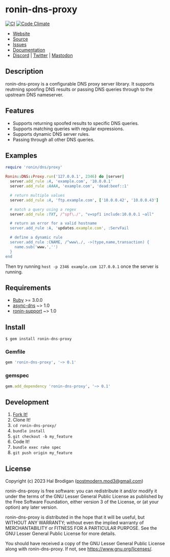 # ronin-dns-proxy

[![CI](https://github.com/ronin-rb/ronin-dns-proxy/actions/workflows/ruby.yml/badge.svg)](https://github.com/ronin-rb/ronin-dns-proxy/actions/workflows/ruby.yml)
[![Code Climate](https://codeclimate.com/github/ronin-rb/ronin-dns-proxy.svg)](https://codeclimate.com/github/ronin-rb/ronin-dns-proxy)

* [Website](https://ronin-rb.dev/)
* [Source](https://github.com/ronin-rb/ronin-dns-proxy)
* [Issues](https://github.com/ronin-rb/ronin-dns-proxy/issues)
* [Documentation](https://ronin-rb.dev/docs/ronin-dns-proxy)
* [Discord](https://discord.gg/6WAb3PsVX9) |
  [Twitter](https://twitter.com/ronin_rb) |
  [Mastodon](https://infosec.exchange/@ronin_rb)

## Description

ronin-dns-proxy is a configurable DNS proxy server library. It supports
reutrning spoofing DNS results or passing DNS queries through to the upstream
DNS nameserver.

## Features

* Supports returning spoofed results to specific DNS queries.
* Supports matching queries with regular expressions.
* Supports dynamic DNS server rules.
* Passing through all other DNS queries.

## Examples

```ruby
require 'ronin/dns/proxy'

Ronin::DNS::Proxy.run('127.0.0.1', 2346) do |server|
  server.add_rule :A, 'example.com', '10.0.0.1'
  server.add_rule :AAAA, 'example.com', 'dead:beef::1'

  # return multiple values
  server.add_rule :A, 'ftp.example.com', ['10.0.0.42', '10.0.0.43']

  # match a query using a regex
  server.add_rule :TXT, /^spf\./', "v=spf1 include:10.0.0.1 ~all"

  # return an error for a valid hostname
  server.add_rule :A, 'updates.example.com', :ServFail

  # define a dynamic rule
  server.add_rule :CNAME, /^www\./, ->(type,name,transaction) {
    name.sub('www.','')
  }
end
```

Then try running `host -p 2346 example.com 127.0.0.1` once the server is
running.

## Requirements

* [Ruby] >= 3.0.0
* [async-dns] ~> 1.0
* [ronin-support] ~> 1.0

## Install

```shell
$ gem install ronin-dns-proxy
```

### Gemfile

```ruby
gem 'ronin-dns-proxy', '~> 0.1'
```

### gemspec

```ruby
gem.add_dependency 'ronin-dns-proxy', '~> 0.1'
```

## Development

1. [Fork It!](https://github.com/ronin-rb/ronin-dns-proxy/fork)
2. Clone It!
3. `cd ronin-dns-proxy/`
4. `bundle install`
5. `git checkout -b my_feature`
6. Code It!
7. `bundle exec rake spec`
8. `git push origin my_feature`

## License

Copyright (c) 2023 Hal Brodigan (postmodern.mod3@gmail.com)

ronin-dns-proxy is free software: you can redistribute it and/or modify
it under the terms of the GNU Lesser General Public License as published
by the Free Software Foundation, either version 3 of the License, or
(at your option) any later version.

ronin-dns-proxy is distributed in the hope that it will be useful,
but WITHOUT ANY WARRANTY; without even the implied warranty of
MERCHANTABILITY or FITNESS FOR A PARTICULAR PURPOSE.  See the
GNU Lesser General Public License for more details.

You should have received a copy of the GNU Lesser General Public License
along with ronin-dns-proxy.  If not, see <https://www.gnu.org/licenses/>.

[Ruby]: https://www.ruby-lang.org
[async-dns]: https://github.com/socketry/async-dns#readme
[ronin-support]: https://github.com/ronin-rb/ronin-support#readme
